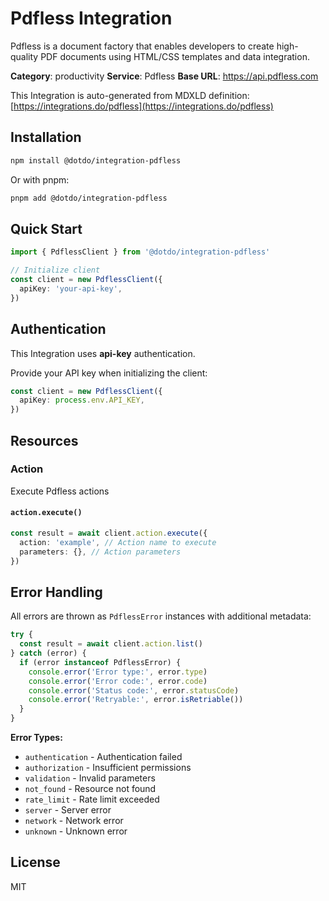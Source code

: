 # Pdfless Integration

Pdfless is a document factory that enables developers to create high-quality PDF documents using HTML/CSS templates and data integration.

**Category**: productivity
**Service**: Pdfless
**Base URL**: https://api.pdfless.com

This Integration is auto-generated from MDXLD definition: [https://integrations.do/pdfless](https://integrations.do/pdfless)

## Installation

```bash
npm install @dotdo/integration-pdfless
```

Or with pnpm:

```bash
pnpm add @dotdo/integration-pdfless
```

## Quick Start

```typescript
import { PdflessClient } from '@dotdo/integration-pdfless'

// Initialize client
const client = new PdflessClient({
  apiKey: 'your-api-key',
})
```

## Authentication

This Integration uses **api-key** authentication.

Provide your API key when initializing the client:

```typescript
const client = new PdflessClient({
  apiKey: process.env.API_KEY,
})
```

## Resources

### Action

Execute Pdfless actions

#### `action.execute()`

```typescript
const result = await client.action.execute({
  action: 'example', // Action name to execute
  parameters: {}, // Action parameters
})
```

## Error Handling

All errors are thrown as `PdflessError` instances with additional metadata:

```typescript
try {
  const result = await client.action.list()
} catch (error) {
  if (error instanceof PdflessError) {
    console.error('Error type:', error.type)
    console.error('Error code:', error.code)
    console.error('Status code:', error.statusCode)
    console.error('Retryable:', error.isRetriable())
  }
}
```

**Error Types:**

- `authentication` - Authentication failed
- `authorization` - Insufficient permissions
- `validation` - Invalid parameters
- `not_found` - Resource not found
- `rate_limit` - Rate limit exceeded
- `server` - Server error
- `network` - Network error
- `unknown` - Unknown error

## License

MIT
